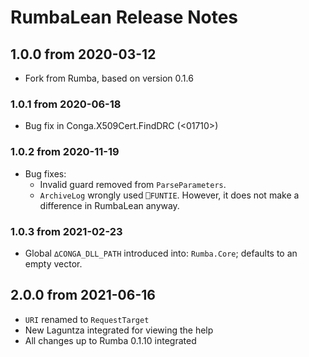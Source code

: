 # RumbaLean Release Notes


## 1.0.0 from 2020-03-12

* Fork from Rumba, based on version 0.1.6

### 1.0.1 from 2020-06-18

* Bug fix in Conga.X509Cert.FindDRC  (<01710>)

### 1.0.2 from 2020-11-19

* Bug fixes:
  * Invalid guard removed from `ParseParameters`.
  * `ArchiveLog` wrongly used `⎕FUNTIE`. However, it does not make a difference in RumbaLean anyway.

### 1.0.3 from 2021-02-23
* Global `∆CONGA_DLL_PATH` introduced into: `Rumba.Core`; defaults to an empty vector.

## 2.0.0 from 2021-06-16

* `URI` renamed to `RequestTarget`
* New Laguntza integrated for viewing the help
* All changes up to Rumba 0.1.10 integrated
